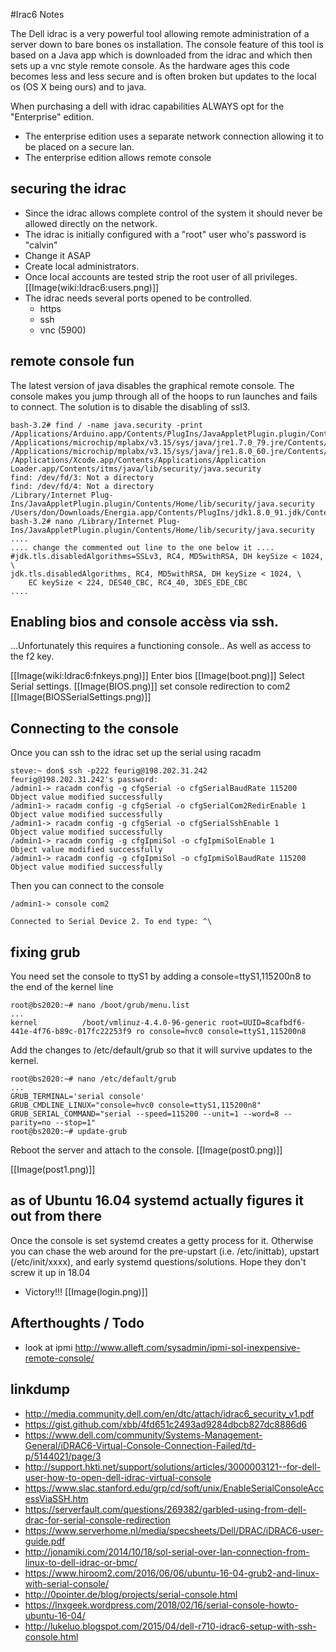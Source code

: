 #Irac6 Notes

The Dell idrac is a very powerful tool allowing remote administration of a server down to bare bones os installation.  The console feature of this tool is based on a Java app which is downloaded from the idrac and which then sets up a vnc style remote console. As the hardware ages this code becomes less and less secure and is often broken but updates to the local os (OS X being ours) and to java. 

When purchasing a dell with idrac capabilities ALWAYS opt for the "Enterprise" edition. 
* The enterprise edition uses a separate network connection allowing it to be placed on a secure lan.
* The enterprise edition allows remote console 

## securing the idrac
* Since the idrac allows complete control of the system it should never be allowed directly on the network. 
* The idrac is initially configured with a "root" user who's password is "calvin" 
* Change it ASAP
* Create local administrators. 
* Once local accounts are tested strip the root user of all privileges.
 [[Image(wiki:Idrac6:users.png)]]
* The idrac needs several ports opened to be controlled.
  * https
  * ssh
  * vnc (5900)

## remote console fun
The latest version of java disables the graphical remote console. The console makes you jump through all of the hoops to run launches and fails to connect. The solution is to disable the disabling of ssl3.
	
	bash-3.2# find / -name java.security -print
	/Applications/Arduino.app/Contents/PlugIns/JavaAppletPlugin.plugin/Contents/Home/lib/security/java.security
	/Applications/microchip/mplabx/v3.15/sys/java/jre1.7.0_79.jre/Contents/Home/lib/security/java.security
	/Applications/microchip/mplabx/v3.15/sys/java/jre1.8.0_60.jre/Contents/Home/lib/security/java.security
	/Applications/Xcode.app/Contents/Applications/Application Loader.app/Contents/itms/java/lib/security/java.security
	find: /dev/fd/3: Not a directory
	find: /dev/fd/4: Not a directory
	/Library/Internet Plug-Ins/JavaAppletPlugin.plugin/Contents/Home/lib/security/java.security
	/Users/don/Downloads/Energia.app/Contents/PlugIns/jdk1.8.0_91.jdk/Contents/Home/jre/lib/security/java.security
	bash-3.2# nano /Library/Internet Plug-Ins/JavaAppletPlugin.plugin/Contents/Home/lib/security/java.security
	....
	.... change the commented out line to the one below it ....
	#jdk.tls.disabledAlgorithms=SSLv3, RC4, MD5withRSA, DH keySize < 1024, \
	jdk.tls.disabledAlgorithms, RC4, MD5withRSA, DH keySize < 1024, \
	    EC keySize < 224, DES40_CBC, RC4_40, 3DES_EDE_CBC
	....
	
## Enabling bios and console accèss via ssh.
...Unfortunately this requires a functioning console..
As well as access to the f2 key.

[[Image(wiki:Idrac6:fnkeys.png)]]
Enter bios
[[Image(boot.png)]]
Select Serial settings.
[[Image(BIOS.png)]]
set console redirection to com2
[[Image(BIOSSerialSettings.png)]]
## Connecting to the console
Once you can ssh to the idrac set up the serial using racadm
	
	steve:~ don$ ssh -p222 feurig@198.202.31.242
	feurig@198.202.31.242's password: 
	/admin1-> racadm config -g cfgSerial -o cfgSerialBaudRate 115200
	Object value modified successfully
	/admin1-> racadm config -g cfgSerial -o cfgSerialCom2RedirEnable 1
	Object value modified successfully
	/admin1-> racadm config -g cfgSerial -o cfgSerialSshEnable 1
	Object value modified successfully
	/admin1-> racadm config -g cfgIpmiSol -o cfgIpmiSolEnable 1
	Object value modified successfully
	/admin1-> racadm config -g cfgIpmiSol -o cfgIpmiSolBaudRate 115200
	Object value modified successfully
	
Then you can connect to the console
	
	/admin1-> console com2
	
	Connected to Serial Device 2. To end type: ^\
	
## fixing grub
You need set the console to ttyS1 by adding a console=ttyS1,115200n8 to the end of the kernel line
	
	root@bs2020:~# nano /boot/grub/menu.list
	...
	kernel          /boot/vmlinuz-4.4.0-96-generic root=UUID=8cafbdf6-441e-4f76-b89c-017fc22253f9 ro console=hvc0 console=ttyS1,115200n8
	
Add the changes to /etc/default/grub so that it will survive updates to the kernel.
	
	root@bs2020:~# nano /etc/default/grub
	...
	GRUB_TERMINAL='serial console'
	GRUB_CMDLINE_LINUX="console=hvc0 console=ttyS1,115200n8"
	GRUB_SERIAL_COMMAND="serial --speed=115200 --unit=1 --word=8 --parity=no --stop=1"
	root@bs2020:~# update-grub
	
Reboot the server and attach to the console.
[[Image(post0.png)]]

[[Image(post1.png)]]
## as of Ubuntu 16.04 systemd actually figures it out from there
Once the console is set systemd creates a getty process for it. Otherwise you can chase the web around for the pre-upstart (i.e. /etc/inittab), upstart (/etc/init/xxxx), and early systemd questions/solutions. Hope they don't screw it up in 18.04
* Victory!!!
[[Image(login.png)]]
## Afterthoughts / Todo
* look at ipmi
   http://www.alleft.com/sysadmin/ipmi-sol-inexpensive-remote-console/
## linkdump
* http://media.community.dell.com/en/dtc/attach/idrac6_security_v1.pdf
* https://gist.github.com/xbb/4fd651c2493ad9284dbcb827dc8886d6
* https://www.dell.com/community/Systems-Management-General/iDRAC6-Virtual-Console-Connection-Failed/td-p/5144021/page/3
* http://support.hkti.net/support/solutions/articles/3000003121--for-dell-user-how-to-open-dell-idrac-virtual-console
* https://www.slac.stanford.edu/grp/cd/soft/unix/EnableSerialConsoleAccessViaSSH.htm
* https://serverfault.com/questions/269382/garbled-using-from-dell-drac-for-serial-console-redirection
* https://www.serverhome.nl/media/specsheets/Dell/DRAC/iDRAC6-user-guide.pdf
* http://jonamiki.com/2014/10/18/sol-serial-over-lan-connection-from-linux-to-dell-idrac-or-bmc/
* https://www.hiroom2.com/2016/06/06/ubuntu-16-04-grub2-and-linux-with-serial-console/
* http://0pointer.de/blog/projects/serial-console.html
* https://lnxgeek.wordpress.com/2018/02/16/serial-console-howto-ubuntu-16-04/
* http://lukeluo.blogspot.com/2015/04/dell-r710-idrac6-setup-with-ssh-console.html